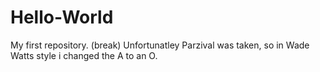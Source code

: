 # Hello-World
My first repository. (break)
Unfortunatley Parzival was taken, so in Wade Watts style i changed the A to an O.
